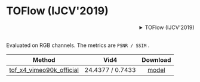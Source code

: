 # TOFlow (IJCV'2019)

<!-- [ALGORITHM] -->
<details>
<summary align="right">TOFlow (IJCV'2019)</summary>

```bibtex
@article{xue2019video,
  title={Video enhancement with task-oriented flow},
  author={Xue, Tianfan and Chen, Baian and Wu, Jiajun and Wei, Donglai and Freeman, William T},
  journal={International Journal of Computer Vision},
  volume={127},
  number={8},
  pages={1106--1125},
  year={2019},
  publisher={Springer}
}
```

</details>

<br/>

Evaluated on RGB channels.
The metrics are `PSNR / SSIM` .

|                                    Method                                     |       Vid4       |                                               Download                                                |
| :---------------------------------------------------------------------------: | :--------------: | :---------------------------------------------------------------------------------------------------: |
| [tof_x4_vimeo90k_official](/configs/restorers/tof/tof_x4_vimeo90k_official.py) | 24.4377 / 0.7433 | [model](https://download.openmmlab.com/mmediting/restorers/tof/tof_x4_vimeo90k_official-a569ff50.pth) |
